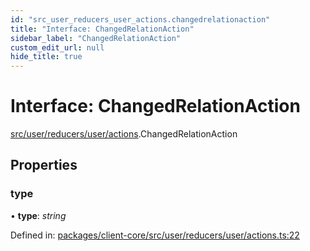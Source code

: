 ```yaml
---
id: "src_user_reducers_user_actions.changedrelationaction"
title: "Interface: ChangedRelationAction"
sidebar_label: "ChangedRelationAction"
custom_edit_url: null
hide_title: true
---
```


# Interface: ChangedRelationAction

[src/user/reducers/user/actions](../modules/src_user_reducers_user_actions.md).ChangedRelationAction

## Properties

### type

• **type**: *string*

Defined in: [packages/client-core/src/user/reducers/user/actions.ts:22](https://github.com/xr3ngine/xr3ngine/blob/716a06460/packages/client-core/src/user/reducers/user/actions.ts#L22)
